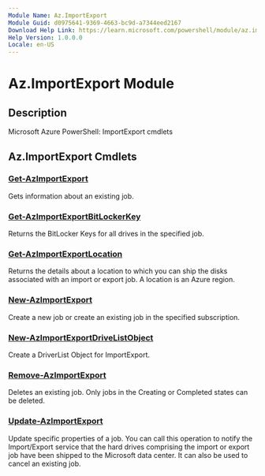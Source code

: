 ```yaml
---
Module Name: Az.ImportExport
Module Guid: d0975641-9369-4663-bc9d-a7344eed2167
Download Help Link: https://learn.microsoft.com/powershell/module/az.importexport
Help Version: 1.0.0.0
Locale: en-US
---
```


# Az.ImportExport Module
## Description
Microsoft Azure PowerShell: ImportExport cmdlets

## Az.ImportExport Cmdlets
### [Get-AzImportExport](Get-AzImportExport.md)
Gets information about an existing job.

### [Get-AzImportExportBitLockerKey](Get-AzImportExportBitLockerKey.md)
Returns the BitLocker Keys for all drives in the specified job.

### [Get-AzImportExportLocation](Get-AzImportExportLocation.md)
Returns the details about a location to which you can ship the disks associated with an import or export job.
A location is an Azure region.

### [New-AzImportExport](New-AzImportExport.md)
Create a new job or create an existing job in the specified subscription.

### [New-AzImportExportDriveListObject](New-AzImportExportDriveListObject.md)
Create a DriverList Object for ImportExport.

### [Remove-AzImportExport](Remove-AzImportExport.md)
Deletes an existing job.
Only jobs in the Creating or Completed states can be deleted.

### [Update-AzImportExport](Update-AzImportExport.md)
Update specific properties of a job.
You can call this operation to notify the Import/Export service that the hard drives comprising the import or export job have been shipped to the Microsoft data center.
It can also be used to cancel an existing job.

